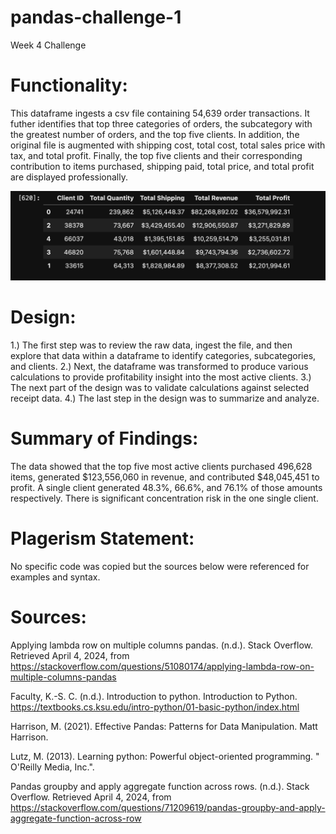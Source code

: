 # pandas-challenge-1
Week 4 Challenge

# Functionality:
This dataframe ingests a csv file containing 54,639 order transactions. It futher identifies that top three categories of orders, the subcategory with the greatest number of orders, and the top five clients. In addition, the original file is augmented with shipping cost, total cost, total sales price with tax, and total profit. Finally, the top five clients and their corresponding contribution to items purchased, shipping paid, total price, and total profit are displayed professionally.

![Screenshot](top_5_client_summary.png)

# Design:
1.) The first step was to review the raw data, ingest the file, and then explore that data within a dataframe to identify categories, subcategories, and clients. 2.) Next, the dataframe was transformed to produce various calculations to provide profitability insight into the most active clients. 3.) The next part of the design was to validate calculations against selected receipt data. 4.) The last step in the design was to summarize and analyze.

# Summary of Findings:
The data showed that the top five most active clients purchased 496,628 items, generated $123,556,060 in revenue, and contributed $48,045,451 to profit. A single client generated 48.3%, 66.6%, and 76.1% of those amounts respectively. There is significant concentration risk in the one single client.

# Plagerism Statement:
No specific code was copied but the sources below were referenced for examples and syntax. 

# Sources:

Applying lambda row on multiple columns pandas. (n.d.). Stack Overflow. Retrieved April 4, 2024, from https://stackoverflow.com/questions/51080174/applying-lambda-row-on-multiple-columns-pandas

Faculty, K.-S. C. (n.d.). Introduction to python. Introduction to Python. https://textbooks.cs.ksu.edu/intro-python/01-basic-python/index.html 

Harrison, M. (2021). Effective Pandas: Patterns for Data Manipulation. Matt Harrison.

Lutz, M. (2013). Learning python: Powerful object-oriented programming. " O'Reilly Media, Inc.".

 Pandas groupby and apply aggregate function across rows. (n.d.). Stack Overflow. Retrieved April 4, 2024, from https://stackoverflow.com/questions/71209619/pandas-groupby-and-apply-aggregate-function-across-row 
